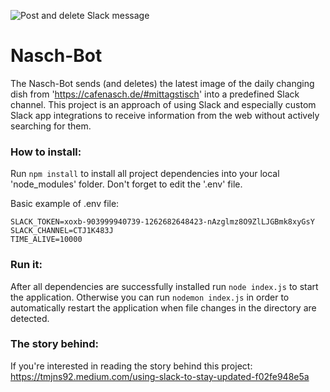 ![Post and delete Slack message](https://miro.medium.com/max/1400/1*QkRk7znrXi5DpYlMMr0hlQ.gif "Post and delete Slack message")


# Nasch-Bot

The Nasch-Bot sends (and deletes) the latest image of the daily changing dish from 'https://cafenasch.de/#mittagstisch' into a predefined Slack channel. This project is an approach of using Slack and especially custom Slack app integrations to receive information from the web without actively searching for them.

### How to install:
Run ```npm install``` to install all project dependencies into your local 'node_modules' folder. Don't forget to edit the '.env' file.

Basic example of .env file:
```
SLACK_TOKEN=xoxb-903999940739-1262682648423-nAzglmz8O9ZlLJGBmk8xyGsY
SLACK_CHANNEL=CTJ1K483J
TIME_ALIVE=10000
```

### Run it:
After all dependencies are successfully installed run ```node index.js``` to start the application. Otherwise you can run ```nodemon index.js``` in order to automatically restart the application when file changes in the directory are detected.


### The story behind:
If you're interested in reading the story behind this project: https://tmjns92.medium.com/using-slack-to-stay-updated-f02fe948e5a
